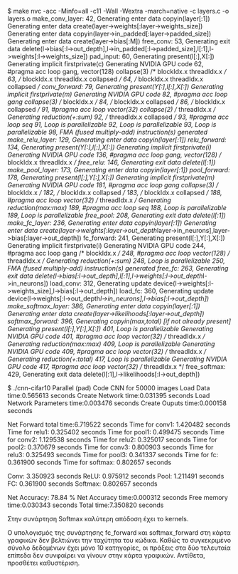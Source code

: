 $ make
nvc -acc -Minfo=all -c11 -Wall -Wextra -march=native -c layers.c -o layers.o
make_conv_layer:
     42, Generating enter data copyin(layer[:1])
         Generating enter data create(layer->weights[:layer->weights_size])
         Generating enter data copyin(layer->in_padded[:layer->padded_size])
         Generating enter data create(layer->bias[:M])
free_conv:
     53, Generating exit data delete(l->bias[:l->out_depth],l->in_padded[:l->padded_size],l[:1],l->weights[:l->weights_size])
pad_input:
     60, Generating present(l[:],X[:])
         Generating implicit firstprivate(c)
         Generating NVIDIA GPU code
         62, #pragma acc loop gang, vector(128) collapse(3) /* blockIdx.x threadIdx.x */
         63,   /* blockIdx.x threadIdx.x collapsed */
         64,   /* blockIdx.x threadIdx.x collapsed */
conv_forward:
     79, Generating present(Y[:],l[:],X[:])
         Generating implicit firstprivate(m)
         Generating NVIDIA GPU code
         82, #pragma acc loop gang collapse(3) /* blockIdx.x */
         84,   /* blockIdx.x collapsed */
         86,   /* blockIdx.x collapsed */
         91, #pragma acc loop vector(32) collapse(2) /* threadIdx.x */
             Generating reduction(+:sum)
         92,   /* threadIdx.x collapsed */
         93, #pragma acc loop seq
     91, Loop is parallelizable
     92, Loop is parallelizable
     93, Loop is parallelizable
     98, FMA (fused multiply-add) instruction(s) generated
make_relu_layer:
    129, Generating enter data copyin(layer[:1])
relu_forward:
    134, Generating present(Y[:],l[:],X[:])
         Generating implicit firstprivate(i)
         Generating NVIDIA GPU code
        136, #pragma acc loop gang, vector(128) /* blockIdx.x threadIdx.x */
free_relu:
    146, Generating exit data delete(l[:1])
make_pool_layer:
    173, Generating enter data copyin(layer[:1])
pool_forward:
    178, Generating present(l[:],Y[:],X[:])
         Generating implicit firstprivate(m)
         Generating NVIDIA GPU code
        181, #pragma acc loop gang collapse(3) /* blockIdx.x */
        182,   /* blockIdx.x collapsed */
        183,   /* blockIdx.x collapsed */
        188, #pragma acc loop vector(32) /* threadIdx.x */
             Generating reduction(max:max)
        189, #pragma acc loop seq
    188, Loop is parallelizable
    189, Loop is parallelizable
free_pool:
    208, Generating exit data delete(l[:1])
make_fc_layer:
    236, Generating enter data copyin(layer[:1])
         Generating enter data create(layer->weights[:layer->out_depth*layer->in_neurons],layer->bias[:layer->out_depth])
fc_forward:
    241, Generating present(l[:],Y[:],X[:])
         Generating implicit firstprivate(i)
         Generating NVIDIA GPU code
        244, #pragma acc loop gang /* blockIdx.x */
        248, #pragma acc loop vector(128) /* threadIdx.x */
             Generating reduction(+:sum)
    248, Loop is parallelizable
    250, FMA (fused multiply-add) instruction(s) generated
free_fc:
    263, Generating exit data delete(l->bias[:l->out_depth],l[:1],l->weights[:l->out_depth*l->in_neurons])
load_conv:
    312, Generating update device(l->weights[:l->weights_size],l->bias[:l->out_depth])
load_fc:
    360, Generating update device(l->weights[:l->out_depth*l->in_neurons],l->bias[:l->out_depth])
make_softmax_layer:
    386, Generating enter data copyin(layer[:1])
         Generating enter data create(layer->likelihoods[:layer->out_depth])
softmax_forward:
    396, Generating copyin(max,total) [if not already present]
         Generating present(l[:],Y[:],X[:])
    401, Loop is parallelizable
         Generating NVIDIA GPU code
        401, #pragma acc loop vector(32) /* threadIdx.x */
             Generating reduction(max:max)
    409, Loop is parallelizable
         Generating NVIDIA GPU code
        409, #pragma acc loop vector(32) /* threadIdx.x */
             Generating reduction(+:total)
    417, Loop is parallelizable
         Generating NVIDIA GPU code
        417, #pragma acc loop vector(32) /* threadIdx.x */
free_softmax:
    429, Generating exit data delete(l[:1],l->likelihoods[:l->out_depth])

$ ./cnn-cifar10 
Parallel (pad) Code
CNN for 50000 images
Load Data time:0.565613 seconds
Create Network time:0.031395 seconds
Load Network Parameters time:0.003476 seconds
Create Ouputs time:0.000158 seconds

Net Forward total time:6.719522 seconds
    Time for conv1: 1.420482 seconds
    Time for relu1: 0.325402 seconds
    Time for pool1: 0.499475 seconds
    Time for conv2: 1.129538 seconds
    Time for relu2: 0.325017 seconds
    Time for pool2: 0.370679 seconds
    Time for conv3: 0.800903 seconds
    Time for relu3: 0.325493 seconds
    Time for pool3: 0.341337 seconds
    Time for fc: 0.361900 seconds
    Time for softmax: 0.802657 seconds

  Conv: 3.350923 seconds
  ReLU: 0.975912 seconds
  Pool: 1.211491 seconds
  FC:   0.361900 seconds
  Softmax: 0.802657 seconds

Net Accuracy: 78.84 % 
Net Accuracy time:0.000312 seconds
Free memory time:0.030343 seconds
Total time:7.350820 seconds

Στην συνάρτηση Softmax καλύτερη απόδοση έχει το kernels.

Ο υπολογισμός της συνάρτησης fc_forward και softmax_forward στη κάρτα γραφικών δεν βελτιώνει την ταχύτητα του κώδικα. Καθώς το συγκεκριμένο σύνολο δεδομένων έχει μόνο 10 κατηγορίες, οι πράξεις στα δύο τελευταία επίπεδα δεν συνφαίρει να γίνουν στην κάρτα γραφικών. Αντίθετα, προσθέτει καθυστέριση.

